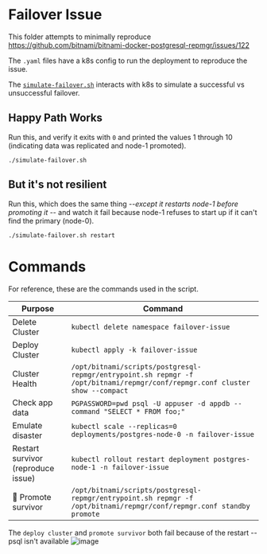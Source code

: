# Failover Issue

This folder attempts to minimally reproduce https://github.com/bitnami/bitnami-docker-postgresql-repmgr/issues/122

The `.yaml` files have a k8s config to run the deployment to reproduce the issue.

The [`simulate-failover.sh`](./simulate-failover.sh) interacts with k8s to simulate a successful vs unsuccessful
failover.

## Happy Path Works

Run this, and verify it exits with `0` and printed the values 1 through 10 (indicating data was replicated and node-1
promoted).

```shell
./simulate-failover.sh
```

## But it's not resilient

Run this, which does the same thing _--except it restarts node-1 before promoting it --_ and watch it fail because
node-1 refuses to start up if it can't find the primary (node-0).

```shell
./simulate-failover.sh restart
```

# Commands

For reference, these are the commands used in the script.

| Purpose                            | Command                                                                                                                      |
|------------------------------------|------------------------------------------------------------------------------------------------------------------------------|
| Delete Cluster                     | `kubectl delete namespace failover-issue`                                                                                    |
| Deploy Cluster                     | `kubectl apply -k failover-issue`                                                                                            |
| Cluster Health                     | `/opt/bitnami/scripts/postgresql-repmgr/entrypoint.sh repmgr -f /opt/bitnami/repmgr/conf/repmgr.conf cluster show --compact` |
| Check app data                     | `PGPASSWORD=pwd psql -U appuser -d appdb --command "SELECT * FROM foo;"`                                                     |
| Emulate disaster                   | `kubectl scale --replicas=0 deployments/postgres-node-0 -n failover-issue`                                                   |
| Restart survivor (reproduce issue) | `kubectl rollout restart deployment postgres-node-1 -n failover-issue`                                                       |
| 🐞 Promote survivor                | `/opt/bitnami/scripts/postgresql-repmgr/entrypoint.sh repmgr -f /opt/bitnami/repmgr/conf/repmgr.conf standby promote`        |

The `deploy cluster` and `promote survivor` both fail because of the restart -- psql isn't available
![image](https://user-images.githubusercontent.com/3299155/173885649-90b5cd96-b8af-4a38-a87f-262789b20784.png)
